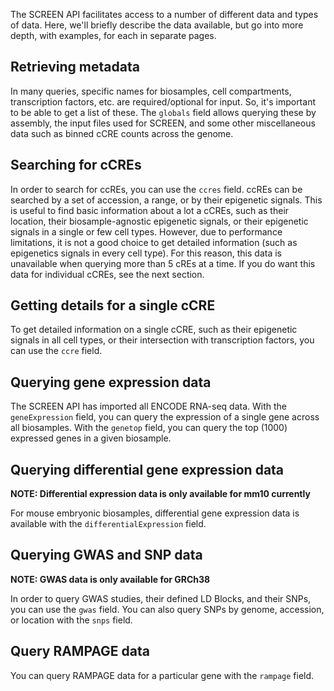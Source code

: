 The SCREEN API facilitates access to a number of different data and types of
data. Here, we'll briefly describe the data available, but go into more depth,
with examples, for each in separate pages.

## Retrieving metadata

In many queries, specific names for biosamples, cell compartments, transcription
factors, etc. are required/optional for input. So, it's important to be able to
get a list of these. The `globals` field allows querying these by assembly, the
input files used for SCREEN, and some other miscellaneous data such as binned
cCRE counts across the genome.

## Searching for cCREs

In order to search for ccREs, you can use the `ccres` field. ccREs can be
searched by a set of accession, a range, or by their epigenetic signals. This is
useful to find basic information about a lot a cCREs, such as their location,
their biosample-agnostic epigenetic signals, or their epigenetic signals in a
single or few cell types. However, due to performance limitations, it is not a
good choice to get detailed information (such as epigenetics signals in every
cell type). For this reason, this data is unavailable when querying more than 5
cREs at a time. If you do want this data for individual cCREs, see the next
section.

## Getting details for a single cCRE

To get detailed information on a single cCRE, such as their epigenetic signals
in all cell types, or their intersection with transcription factors, you can use
the `ccre` field.

## Querying gene expression data

The SCREEN API has imported all ENCODE RNA-seq data. With the `geneExpression`
field, you can query the expression of a single gene across all biosamples. With
the `genetop` field, you can query the top (1000) expressed genes in a given
biosample.

## Querying differential gene expression data

**NOTE: Differential expression data is only available for mm10 currently**

For mouse embryonic biosamples, differential gene expression data is available
with the `differentialExpression` field.

## Querying GWAS and SNP data

**NOTE: GWAS data is only available for GRCh38**

In order to query GWAS studies, their defined LD Blocks, and their SNPs, you can
use the `gwas` field. You can also query SNPs by genome, accession, or location
with the `snps` field.

## Query RAMPAGE data

You can query RAMPAGE data for a particular gene with the `rampage` field.
